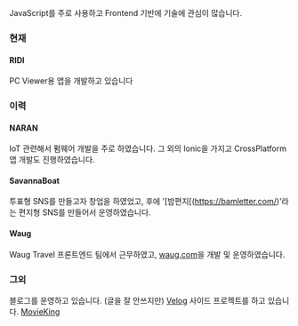JavaScript를 주로 사용하고 Frontend 기반에 기술에 관심이 많습니다.

### 현재
#### RIDI
PC Viewer용 앱을 개발하고 있습니다

### 이력
#### NARAN
IoT 관련해서 펌웨어 개발을 주로 하였습니다. 그 외의 Ionic을 가지고 CrossPlatform 앱 개발도 진행하였습니다.

#### SavannaBoat
투표형 SNS를 만들고자 창업을 하였었고, 후에 '[밤편지[(https://bamletter.com/)'라는 편지형 SNS를 만들어서 운영하였습니다.

#### Waug
Waug Travel 프론트엔드 팀에서 근무하였고, [waug.com](https://www.waug.com/ko/)을 개발 및 운영하였습니다.

### 그외
블로그를 운영하고 있습니다. (글을 잘 안쓰지만) [Velog](https://velog.io/@eomttt)
사이드 프로젝트를 하고 있습니다. [MovieKing](https://github.com/eomttt/movie-king)
